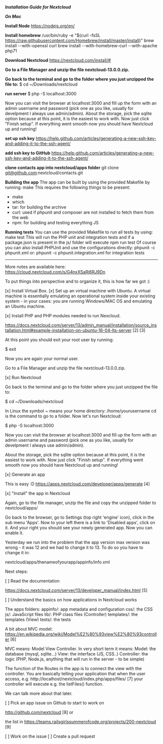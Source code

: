 *****Installation Guide for Nextcloud*****

***On Mac***

**Install Node**
https://nodejs.org/en/

**Install homebrew**
/usr/bin/ruby -e "$(curl -fsSL https://raw.githubusercontent.com/Homebrew/install/master/install)"
brew install --with-openssl curl
brew install --with-homebrew-curl --with-apache php71

**Download Nextcloud**
https://nextcloud.com/install/#

**Go to a File Manager and unzip the file nextcloud-13.0.0.zip.**

**Go back to the terminal and go to the folder where you just unzipped the file to:**
$ cd ~/Downloads/nextcloud

**run server**
$ php -S localhost:3000

Now you can visit the browser at localhost:3000 and fill up the form with an admin username and password (pick one as you like, usually for develpment I always use admin/admin).
About the storage, pick the sqlite option because at this point, it is the easiest to work with. Now just click "Finish setup". If everything went smooth now you should have Nextcloud up and running!


**set up ssh key**
https://help.github.com/articles/generating-a-new-ssh-key-and-adding-it-to-the-ssh-agent/

**add ssh key to GitHub**
https://help.github.com/articles/generating-a-new-ssh-key-and-adding-it-to-the-ssh-agent/

**clone contacts app into nextcloud/apps folder**
git clone git@github.com:nextcloud/contacts.git

**Building the app**
The app can be built by using the provided Makefile by running:
make
This requires the following things to be present:
- make
- which
- tar: for building the archive
- curl: used if phpunit and composer are not installed to fetch them from the web
- npm: for building and testing everything JS

**Running tests**
You can use the provided Makefile to run all tests by using:
make test
This will run the PHP unit and integration tests and if a package.json is present in the js/ folder will execute npm run test
Of course you can also install PHPUnit and use the configurations directly:
phpunit -c phpunit.xml
or:
phpunit -c phpunit.integration.xml
for integration tests

---------------------------------------------------------------------------------------------------------------------------


More notes are available here: https://cloud.nextcloud.com/s/G4nxXSaRj6RJ9Dn

To put things into perspective and to organize it, this is how far
we got :)

[x] Install Virtual Box.
[x] Set up an virtual machine with Ubuntu.
A virtual machine is essentially emulating an operational system
inside your existing system - in your cases: you are running
Windows/MAC OS and emulating an Ubuntu machine.

[x] Install PHP and PHP modules needed to run Nexcloud.


https://docs.nextcloud.com/server/13/admin_manual/installation/source_installation.html#example-installation-on-ubuntu-16-04-lts-server
[2]
[3]

At this point you should exit your root user by running:

$ exit

Now you are again your normal user.

Go to a File Manager and unzip the file nextcloud-13.0.0.zip.

[x] Run Nextcloud

Go back to the terminal and go to the folder where you just unzipped
the file to:

$ cd ~/Downloads/nextcloud

In Linux the symbol ~ means your home directory: /home/yourusername
cd is the command to go to a folder. Now let's run Nextcloud:

$ php -S localhost:3000

Now you can visit the browser at localhost:3000 and fill up the form
with an admin username and password (pick one as you like, usually
for develpment I always use admin/admin).

About the storage, pick the sqlite option because at this point, it
is the easiest to work with. Now just click "Finish setup". If
everything went smooth now you should have Nextcloud up and running!

[x] Generate an app

This is easy :D
https://apps.nextcloud.com/developer/apps/generate [4]

[x] "Install" the app in Nextcloud

Again, go to the file manager, unzip the file and copy the unzipped
folder to
nextcloud/apps/

Go back to the browser, go to Settings (top right 'engine' icon),
click in the sub menu 'Apps'. Now to your left there is a link to
'Disabled apps', click on it. And your right you should see your
newly generated app. Now you can enable it.

Yesterday we run into the problem that the app version max version
was wrong - it was 12 and we had to change it to 13. To do so you
have to change it in:

nextcloud/apps/thenameofyourapp/appinfo/info.xml

Next steps:

[ ] Read the documentation

https://docs.nextcloud.com/server/13/developer_manual/index.html [5]

[ ] Understand the basics on how applications in Nextcloud works

The apps folders:
appinfo/: app metadata and configuration
css/: the CSS
js/: JavaScript files
lib/: PHP class files (Controller)
templates/: the templates (View)
tests/: the tests

A bit about MVC model:
https://en.wikipedia.org/wiki/Model%E2%80%93view%E2%80%93controller
[6]

MVC means: Model View Controller. In very short term it means:
Model: the database (mysql, sqlite...)
View: the interface (JS, CSS..)
Controller: the logic (PHP, Node.js, anything that will run in the
server - to be simple)

The function of the Routes in the app is to connect the view with
the controller. You are basically telling your application that when
the user access, e.g.
http://localhost/nextcloud/index.php/apps/files/ [7] your controller
will execute e.g. the listFiles() function.

We can talk more about that later.

[ ] Pick an app issue on Github to start to work on

http://github.com/nextcloud [8] or

the list in
https://teams.railsgirlssummerofcode.org/projects/200-nextcloud [9]

[ ] Work on the issue
[ ] Create a pull request
